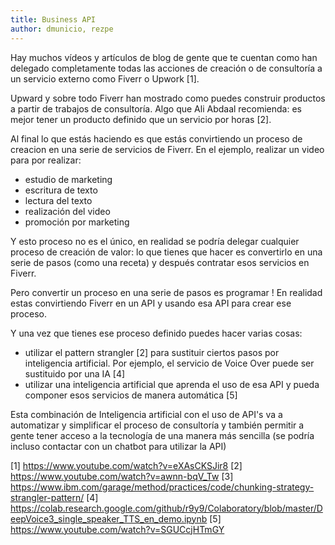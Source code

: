 ```yaml
---
title: Business API
author: dmunicio, rezpe
---
```


Hay muchos vídeos y artículos de blog de gente que te cuentan como han delegado completamente todas las acciones de creación o de consultoría a un servicio externo como Fiverr o Upwork [1].

Upward y sobre todo Fiverr han mostrado como puedes construir productos a partir de trabajos de consultoría. Algo que Ali Abdaal recomienda: es mejor tener un producto definido que un servicio por horas [2].

Al final lo que estás haciendo es que estás convirtiendo un proceso de creacion en una serie de servicios de Fiverr. En el ejemplo, realizar un video para por realizar:
- estudio de marketing
- escritura de texto
- lectura del texto
- realización del video 
- promoción por marketing 

Y esto proceso no es el único, en realidad se podría delegar cualquier proceso de creación de valor: lo que tienes que hacer es convertirlo en una serie de pasos (como una receta) y después contratar esos servicios en Fiverr.

Pero convertir un proceso en una serie de pasos es programar ! En realidad estas convirtiendo Fiverr en un API y usando esa API para crear ese proceso. 

Y una vez que tienes ese proceso definido puedes hacer varias cosas:
- utilizar el pattern strangler [2] para sustituir ciertos pasos por inteligencia artificial. Por ejemplo, el servicio de Voice Over puede ser sustituido por una IA [4]
- utilizar una inteligencia artificial que aprenda el uso de esa API y pueda componer esos servicios de manera automática [5]

Esta combinación de Inteligencia artificial con el uso de API's va a automatizar y simplificar el proceso de consultoría y también permitir a gente tener acceso a la tecnología de una manera más sencilla (se podría incluso contactar con un chatbot para utilizar la API)

[1] https://www.youtube.com/watch?v=eXAsCKSJir8
[2] https://www.youtube.com/watch?v=awnn-bqV_Tw
[3] https://www.ibm.com/garage/method/practices/code/chunking-strategy-strangler-pattern/
[4] https://colab.research.google.com/github/r9y9/Colaboratory/blob/master/DeepVoice3_single_speaker_TTS_en_demo.ipynb
[5] https://www.youtube.com/watch?v=SGUCcjHTmGY
